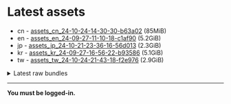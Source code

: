 # Latest assets
- cn - [assets_cn_24-10-24-14-30-30-b63a02](https://github.com/ArknightsAssets/NewAssets/actions/runs/11532490588/artifacts/2107654927) (85MiB)
- en - [assets_en_24-09-27-11-10-18-c1af90](https://github.com/ArknightsAssets/NewAssets/actions/runs/11272949446/artifacts/2039930561) (5.2GiB)
- jp - [assets_jp_24-10-21-23-36-16-56d013](https://github.com/ArknightsAssets/NewAssets/actions/runs/11607349757/artifacts/2126916886) (2.3GiB)
- kr - [assets_kr_24-09-27-16-56-22-b93586](https://github.com/ArknightsAssets/NewAssets/actions/runs/11266460473/artifacts/2038307488) (5.1GiB)
- tw - [assets_tw_24-10-24-21-43-18-f2e976](https://github.com/ArknightsAssets/NewAssets/actions/runs/11606527209/artifacts/2126775524) (2.9GiB)

<details>
<summary>Latest raw bundles</summary>

- cn - [bundles_cn_24-10-24-14-30-30-b63a02](https://github.com/ArknightsAssets/NewAssets/actions/runs/11532490588/artifacts/2107654988) (30MiB)
- en - [bundles_en_24-09-27-11-10-18-c1af90](https://github.com/ArknightsAssets/NewAssets/actions/runs/11272949446/artifacts/2039935429) (2.1GiB)
- jp - [bundles_jp_24-10-21-23-36-16-56d013](https://github.com/ArknightsAssets/NewAssets/actions/runs/11607349757/artifacts/2126917470) (510MiB)
- kr - [bundles_kr_24-09-27-16-56-22-b93586](https://github.com/ArknightsAssets/NewAssets/actions/runs/11266460473/artifacts/2038309991) (2.0GiB)
- tw - [bundles_tw_24-10-24-21-43-18-f2e976](https://github.com/ArknightsAssets/NewAssets/actions/runs/11606527209/artifacts/2126776448) (995MiB)

</details>

---

**You must be logged-in.**

